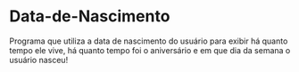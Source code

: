 # Data-de-Nascimento

Programa que utiliza a data de nascimento do usuário para exibir há quanto tempo ele vive, há quanto tempo foi o aniversário e em que dia da semana o usuário nasceu!
